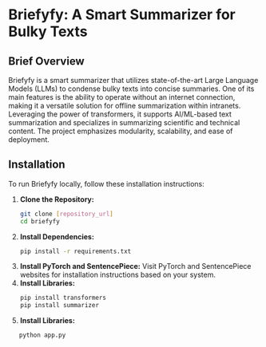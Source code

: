# Briefyfy: A Smart Summarizer for Bulky Texts

## Brief Overview

Briefyfy is a smart summarizer that utilizes state-of-the-art Large Language Models (LLMs) to condense bulky texts into concise summaries. One of its main features is the ability to operate without an internet connection, making it a versatile solution for offline summarization within intranets. Leveraging the power of transformers, it supports AI/ML-based text summarization and specializes in summarizing scientific and technical content. The project emphasizes modularity, scalability, and ease of deployment.

## Installation

To run Briefyfy locally, follow these installation instructions:

1. **Clone the Repository:**
   ```bash
   git clone [repository_url]
   cd briefyfy
2. **Install Dependencies:**
   ```bash
   pip install -r requirements.txt
3. **Install PyTorch and SentencePiece:**
   Visit PyTorch and SentencePiece websites for installation instructions based on your system.
4. **Install Libraries:**
   ```bash
   pip install transformers
   pip install summarizer
5. **Install Libraries:**
```bash
   python app.py

   

